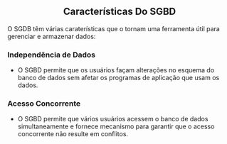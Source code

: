 ## <center> Características Do SGBD</center>

O SGDB têm várias caraterísticas que o tornam uma ferramenta útil para gerenciar e armazenar dados: 

### Independência de Dados 
- O SGBD permite que os usuários façam alterações no esquema do banco de dados sem afetar os programas de aplicação que usam os dados.

### Acesso Concorrente
- O SGBD permite que vários usuários acessem o banco de dados simultaneamente e fornece mecanismo para garantir que o acesso concorrente não resulte em conflitos.
 